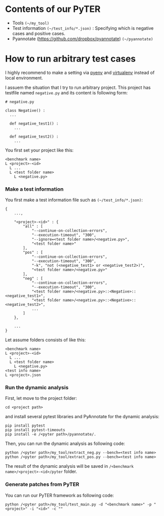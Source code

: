 # Contents of our PyTER

* Tools `(~/my_tool)`
* Test information `(~/test_info/*.json)` : Specifying which is negative cases and positive cases.  
* Pyannotate (https://github.com/dropbox/pyannotate) `(~/pyannotate)`

# How to run arbitrary test cases

I highly recommend to make a setting via [pyenv](https://github.com/pyenv/pyenv) and [virtualenv](https://github.com/pyenv/pyenv-virtualenv) instead of local environment.

I assuem the situation that I try to run arbitrary project.
This project has testfile named `negative.py` and its content is following form:

```
# negative.py

class Negative() :
  ...
  
  def negative_test1() :
    ...
    
  def negative_test2() :
    ...
```

You first set your project like this:

```
<benchmark name>
L <project>-<id>
  L ...
  L <test folder name>
    L <negative.py>
```

### Make a test information

You first make a test information file such as `(~/test_info/*.json)`:

```
{
    ...,
    
    "<project>-<id>" : {
        "all" : [
            "--continue-on-collection-errors", 
            "--execution-timeout", "300", 
            "--ignore=<test folder name>/<negative.py>",
            "<test folder name>"
        ],
        "pos" : [
            "--continue-on-collection-errors", 
            "--execution-timeout", "300", 
            "-k", "not (<negative_test1> or <negative_test2>)",
            "<test folder name>/<negative.py>"
        ],
        "neg" : [
            "--continue-on-collection-errors", 
            "--execution-timeout", "300", 
            "<test folder name>/<negative.py>::<Negative>::<negative_test1>",
            "<test folder name>/<negative.py>::<Negative>::<negative_test2>",
            ...
        ]
    },
    
    ...
}
```

Let assume folders consists of like this:

```
<benchmark name>
L <project>-<id>
  L ...
  L <test folder name>
    L <negative.py>
<test info name>
L <project>.json
```

### Run the dynamic analysis

First, let move to the project folder:

```
cd <project path>
```
and install several pytest libraries and PyAnnotate for the dynamic analysis:

```
pip install pytest
pip install pytest-timeouts
pip install -e /<pyter path>/pyannotate/.
```

Then, you can run the dynamic analysis as following code:

```
python /<pyter path>/my_tool/extract_neg.py --bench=<test info name>
python /<pyter path>/my_tool/extract_pos.py --bench=<test info name>
```

The result of the dynamic analysis will be saved in `/<benchmark name>/<project>-<id>/pyter` folder.

### Generate patches from PyTER

You can run our PyTER framework as following code:

```
python /<pyter path>/my_tool/test_main.py -d "<benchmark name>" -p "<project>" -i "<id>" -c ""
```

